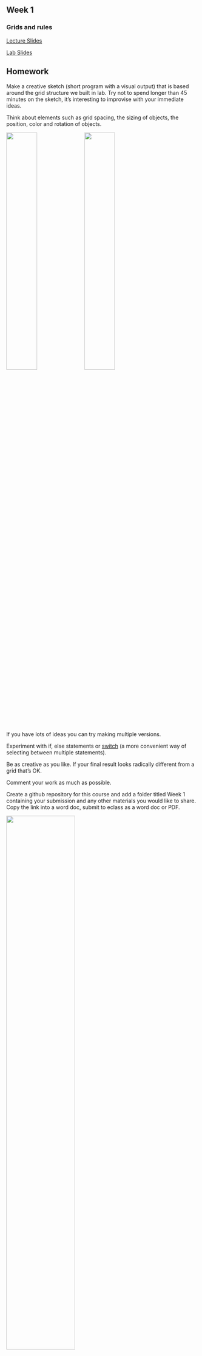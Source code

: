 ## Week 1

### Grids and rules

<a href="https://github.com/atarilover123/DATT-2040-Math-Art-Code/blob/main/Week_1/DATT2040_lecture1_slides.pdf">Lecture Slides</a> 

<a href="https://github.com/atarilover123/DATT-2040-Math-Art-Code/blob/main/Week_1/DATT2040_lab1_slides.pdf">Lab Slides</a> 

## Homework 

Make a creative sketch (short program with a visual output) that is based around the grid structure we built in lab. 
Try not to spend longer than 45 minutes on the sketch, it’s interesting to improvise with your immediate ideas.

Think about elements such as grid spacing, the sizing of objects, the position, color and rotation of objects. 

<img src="https://raw.githubusercontent.com/atarilover123/DATT-2040-Math-Art-Code/main/Week_1/Image%20Examples/rotate.gif" width="40%">  <img src="https://raw.githubusercontent.com/atarilover123/DATT-2040-Math-Art-Code/main/Week_1/Image%20Examples/dicerules_cropped.png" width="40%"> 



If you have lots of ideas you can try making multiple versions.







Experiment with if, else statements or <a href ="https://processing.org/reference/switch.html">switch</a> (a more convenient way of selecting between multiple statements). 

Be as creative as you like. If your final result looks radically different from a grid that’s OK. 

Comment your work as much as possible.  

Create a github repository for this course and add a folder titled Week 1 containing your submission and any other materials you would like to share. Copy the link into a word doc, submit to eclass as a word doc or PDF.

<img src="https://raw.githubusercontent.com/atarilover123/DATT-2040-Math-Art-Code/main/Week_1/github_upload.png" width="60%"> 

If you're feeling ambitious you can think about adding in elements such as <a href="https://processing.org/examples/recursion.html">recursion</a> to make a more complex, subdivided grid.

<img src="https://raw.githubusercontent.com/atarilover123/DATT-2040-Math-Art-Code/main/Week_1/Image%20Examples/recursion_mikebrondbjerg.png" width="40%"> <img src="https://raw.githubusercontent.com/atarilover123/DATT-2040-Math-Art-Code/main/Week_1/Image%20Examples/recursivegrid.gif" width="40%">





